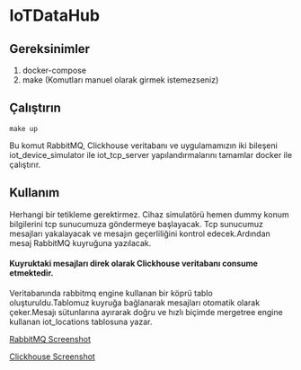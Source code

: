 # IoTDataHub


## Gereksinimler

1. docker-compose
2. make (Komutları manuel olarak girmek istemezseniz)

## Çalıştırın
```
make up
```

Bu komut RabbitMQ, Clickhouse veritabanı ve uygulamamızın iki bileşeni iot_device_simulator ile iot_tcp_server yapılandırmalarını tamamlar docker ile çalıştırır.


## Kullanım

Herhangi bir tetikleme gerektirmez.
Cihaz simulatörü hemen dummy konum bilgilerini tcp sunucumuza göndermeye başlayacak.
Tcp sunucumuz mesajları yakalayacak ve mesajın geçerliliğini kontrol edecek.Ardından mesaj RabbitMQ kuyruğuna yazılacak.

#### Kuyruktaki mesajları direk olarak Clickhouse veritabanı consume etmektedir.

Veritabanında rabbitmq engine kullanan bir köprü tablo oluşturuldu.Tablomuz kuyruğa bağlanarak mesajları otomatik olarak çeker.Mesajı sütunlarına ayırarak doğru ve hızlı biçimde mergetree engine kullanan iot_locations tablosuna yazar.




[RabbitMQ Screenshot](https://drive.google.com/uc?export=view&id=1u01WPTGA2JIEMPpbSSsDKVgB2baZyreK)

[Clickhouse Screenshot](https://drive.google.com/file/d/1xeiYoU0b8wcSX6t_pPTmph3_Il71gtWe/view?usp=drive_link)
